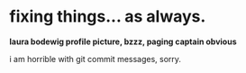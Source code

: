 # fixing things... as always.

**laura bodewig profile picture, bzzz, paging captain obvious**


i am horrible with git commit messages, sorry.
